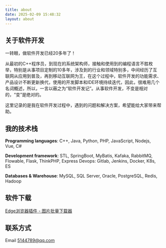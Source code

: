 ```yaml
---
title: about
date: 2025-02-09 15:48:32
layout: about
---
```


<!-- 这里写关于页的正文，支持 Markdown, HTML -->


## 关于软件开发

一转眼，做软件开发已经20多年了！

从最初的C++程序员，到现在的系统架构师，接触和使用到的编程语言不胜枚举，特别是从事项目定制的10多年，涉及到的行业和领域特别多，中间经历了互联网从应用到普及，再到移动互联网为王，在这个过程中，软件开发的功能需求、产品设计不断更新换代，使用的开发脚本和IDE环境持续迭代，因此，很难用几个名词概述，所以，一言以蔽之为“软件开发记”。从事软件开发，不变是相对的，“变”是绝对的。

这里记录的是我在软件开发过程中，遇到的问题和解决方案，希望能给大家带来帮助。

## 我的技术栈

**Programming languages**: C++, Java, Python, PHP, JavaScript, Nodejs, Vue, C# 

**Development framework**: STL, SpringBoot, MyBatis, Kafaka, RabbitMQ, Flowable, Flask, ThinkPHP, Express
Devops: Gitlab, Jenkins, Docker, K8s, ES

**Databases & Warehouse**: MySQL, SQL Server, Oracle, PostgreSQL, Redis, Hadoop


## 软件下载

[Edge浏览器插件 - 图片批量下载器](/24-07-19-Edge和Chrome插件：图片批量下载器.html)


## 联系方式

Email 5144789@qq.com
